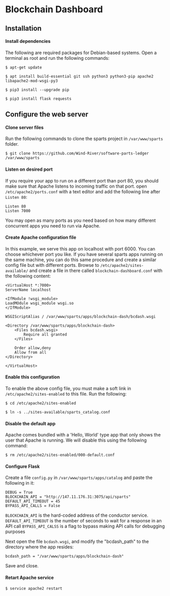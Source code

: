 # Blockchain Dashboard #

## Installation ##

#### Install dependencies ####

The following are required packages for Debian-based systems. Open a terminal as root and run the following commands:

    $ apt-get update
    
    $ apt install build-essential git ssh python3 python3-pip apache2 libapache2-mod-wsgi-py3

    $ pip3 install --upgrade pip
    
    $ pip3 install flask requests

## Configure the web server ##
#### Clone server files ####
Run the following commands to clone the sparts project in `/var/www/sparts` folder.

    $ git clone https://github.com/Wind-River/software-parts-ledger /var/www/sparts

#### Listen on desired port ####

If you require your app to run on a different port than port 80, you should make sure that Apache listens to incoming traffic on that port. open `/etc/apache2/ports.conf` with a text editor and add the following line after `Listen 80`:

    Listen 80
    Listen 7000
    
You may open as many ports as you need based on how many different concurrent apps you need to run via Apache.

#### Create Apache configuration file ####
In this example, we serve this app on localhost with port 6000. You can choose whichever port you like. If you have several sparts apps running on the same machine, you can do this same procedure and create a similar config file but with different ports. Browse to `/etc/apache2/sites-available/` and create a file in there called `blockchain-dashboard.conf` with the following content:

    <VirtualHost *:7000>
    ServerName localhost

    <IfModule !wsgi_module>
    LoadMOdule wsgi_module wsgi.so
    </IfModule>

    WSGIScriptAlias / /var/www/sparts/apps/blockchain-dash/bcdash.wsgi

    <Directory /var/www/sparts/apps/blockchain-dash>
        <Files bcdash.wsgi>
            Require all granted
        </Files>

        Order allow,deny
        Allow from all
    </Directory>

    </VirtualHost>

#### Enable this configuration ####
To enable the above config file, you must make a soft link in `/etc/apache2/sites-enabled` to this file. Run the following:

    $ cd /etc/apache2/sites-enabled
    
    $ ln -s ../sites-available/sparts_catalog.conf
    
#### Disable the default app ####
Apache comes bundled with a 'Hello, World' type app that only shows the user that Apache is running. We will disable this using the following command:

    $ rm /etc/apache2/sites-enabled/000-default.conf

#### Configure Flask ####

Create a file `config.py` in `/var/www/sparts/apps/catalog` and paste the following in it:

    DEBUG = True
    BLOCKCHAIN_API = "http://147.11.176.31:3075/api/sparts"
    DEFAULT_API_TIMEOUT = 45
    BYPASS_API_CALLS = False

`BLOCKCHAIN_API` is the hard-coded address of the conductor service.
`DEFAULT_API_TIMEOUT` is the number of seconds to wait for a response in an API call
`BYPASS_API_CALSS` is a flag to bypass making API calls for debugging purposes

Next open the file `bcdash.wsgi`, and modify the "bcdash_path" to the directory where the app resides:

    bcdash_path = "/var/www/sparts/apps/blockchain-dash"
    
Save and close.

#### Retart Apache service ####
    $ service apache2 restart
